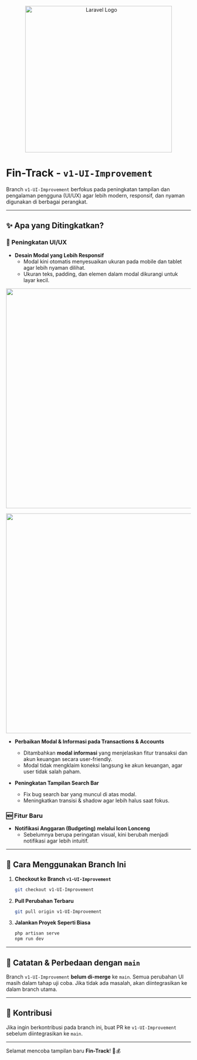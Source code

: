 <p align="center">
    <img src="https://raw.githubusercontent.com/laravel/art/master/logo-lockup/5%20SVG/2%20CMYK/1%20Full%20Color/laravel-logolockup-cmyk-red.svg" width="400" alt="Laravel Logo">
</p>

# Fin-Track - `v1-UI-Improvement`  

Branch `v1-UI-Improvement` berfokus pada peningkatan tampilan dan pengalaman pengguna (UI/UX) agar lebih modern, responsif, dan nyaman digunakan di berbagai perangkat.  

---

## ✨ **Apa yang Ditingkatkan?**  
### **📌 Peningkatan UI/UX**
- **Desain Modal yang Lebih Responsif**  
  - Modal kini otomatis menyesuaikan ukuran pada mobile dan tablet agar lebih nyaman dilihat.  
  - Ukuran teks, padding, dan elemen dalam modal dikurangi untuk layar kecil.

 <p align="center">
    <img src="https://i.imgur.com/4fAlV1E.png" width="600">
</p>

<p align="center">
    <img src="https://i.imgur.com/uzaFqkh.png" width="600">
</p>
    
- **Perbaikan Modal & Informasi pada Transactions & Accounts**  
  - Ditambahkan **modal informasi** yang menjelaskan fitur transaksi dan akun keuangan secara user-friendly.  
  - Modal tidak mengklaim koneksi langsung ke akun keuangan, agar user tidak salah paham.
   
- **Peningkatan Tampilan Search Bar**  
  - Fix bug search bar yang muncul di atas modal.  
  - Meningkatkan transisi & shadow agar lebih halus saat fokus.  

### **🆕 Fitur Baru**
- **Notifikasi Anggaran (Budgeting) melalui Icon Lonceng**  
  - Sebelumnya berupa peringatan visual, kini berubah menjadi notifikasi agar lebih intuitif.  

---

## 🚀 **Cara Menggunakan Branch Ini**
1. **Checkout ke Branch `v1-UI-Improvement`**  
   ```sh
   git checkout v1-UI-Improvement
   ```

2. **Pull Perubahan Terbaru**  
   ```sh
   git pull origin v1-UI-Improvement
   ```

3. **Jalankan Proyek Seperti Biasa**  
   ```sh
   php artisan serve
   npm run dev
   ```

---

## 📌 **Catatan & Perbedaan dengan `main`**
Branch `v1-UI-Improvement` **belum di-merge** ke `main`. Semua perubahan UI masih dalam tahap uji coba. Jika tidak ada masalah, akan diintegrasikan ke dalam branch utama.  

---

## 🤝 **Kontribusi**
Jika ingin berkontribusi pada branch ini, buat PR ke `v1-UI-Improvement` sebelum diintegrasikan ke `main`.  

---

Selamat mencoba tampilan baru **Fin-Track**! 🚀💰
